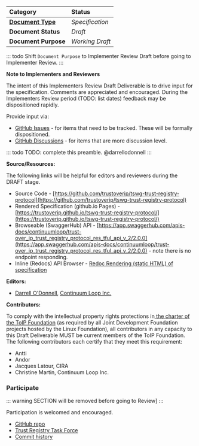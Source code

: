 
[//]: # (Pandoc Formatting Macros)

[//]: # (::: headertitle)

[//]: # (Header)

[//]: # (:::)

**Category** | **Status** 
:--- | :-------------- 
[**Document Type**](https://wiki.trustoverip.org/display/HOME/ToIP+Deliverable+Types%2C+Stages%2C+and+Processes) | *Specification*
**Document Status** | *Draft* 
**Document Purpose** | *Working Draft*

::: todo
Shift `Document Purpose` to Implementer Review Draft before going to Implementer Review.
:::



**Note to Implementers and Reviewers**

The intent of this Implementers Review Draft Deliverable is to drive input for the specification. Comments are appreciated and encouraged. During the Implementers Review period (TODO: list dates) feedback may be dispositioned rapidly. 

Provide input via:
* [GitHub Issues](https://github.com/trustoverip/tswg-trust-registry-protocol/issues) - for items that need to be tracked. These will be formally dispositioned. 
* [GitHub Discussions](https://github.com/trustoverip/tswg-trust-registry-protocol/discussions) - for items that are more discussion level. 

::: todo
TODO: complete this preamble. @darrellodonnell 
:::

**Source/Resources:**

The following links will be helpful for editors and reviewers during the DRAFT stage.

* Source Code - [https://github.com/trustoverip/tswg-trust-registry-protocol](https://github.com/trustoverip/tswg-trust-registry-protocol)
* Rendered Specification (github.io Pages) - [https://trustoverip.github.io/tswg-trust-registry-protocol/](https://trustoverip.github.io/tswg-trust-registry-protocol/) 
* Browseable (SwaggerHub) API - [https://app.swaggerhub.com/apis-docs/continuumloop/trust-over_ip_trust_registry_protocol_res_tful_api_v_2/2.0.0](https://app.swaggerhub.com/apis-docs/continuumloop/trust-over_ip_trust_registry_protocol_res_tful_api_v_2/2.0.0) - note there is no endpoint responding.
* Inline (Redocs) API Browser - [Redoc Rendering (static HTML) of specification](./api/redoc-static.html)


**Editors:**

- [Darrell O'Donnell](https://github.com/darrellodonnell), [Continuum Loop Inc.](https://continuumloop.com/)

**Contributors:**

To comply with the intellectual property rights protections in[ the charter of the ToIP Foundation](https://docs.google.com/document/d/1hJ4YWH_efrYTRvzRI1N9YHwhUOyI_ScrPmI1D9T4_oc/edit?usp=sharing) (as required by all Joint Development Foundation projects hosted by the Linux Foundation), all contributors in any capacity to this Draft Deliverable MUST be current members of the ToIP Foundation. The following contributors each certify that they meet this requirement:

* Antti 
* Andor
* Jacques Latour, CIRA
* Christine Martin, Continuum Loop Inc.

### Participate 
::: warning 
SECTION will be removed before going to Review]
:::

Participation is welcomed and encouraged. 

* [GitHub repo](https://github.com/trustoverip/tswg-trust-registry-protocol)
* [Trust Registry Task Force](https://wiki.trustoverip.org/display/HOME/Trust+Registry+Task+Force)
* [Commit history](https://github.com/trustoverip/tswg-trust-registry-protocol/commits/main)

